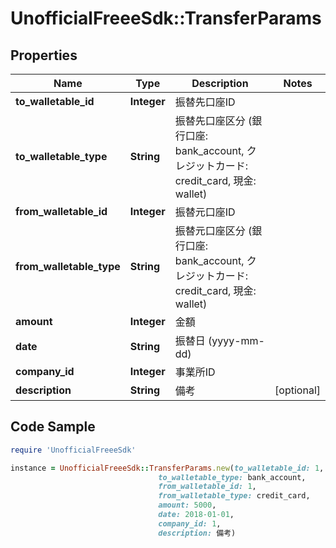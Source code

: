 # UnofficialFreeeSdk::TransferParams

## Properties

Name | Type | Description | Notes
------------ | ------------- | ------------- | -------------
**to_walletable_id** | **Integer** | 振替先口座ID | 
**to_walletable_type** | **String** | 振替先口座区分 (銀行口座: bank_account, クレジットカード: credit_card, 現金: wallet) | 
**from_walletable_id** | **Integer** | 振替元口座ID | 
**from_walletable_type** | **String** | 振替元口座区分 (銀行口座: bank_account, クレジットカード: credit_card, 現金: wallet) | 
**amount** | **Integer** | 金額 | 
**date** | **String** | 振替日 (yyyy-mm-dd) | 
**company_id** | **Integer** | 事業所ID | 
**description** | **String** | 備考 | [optional] 

## Code Sample

```ruby
require 'UnofficialFreeeSdk'

instance = UnofficialFreeeSdk::TransferParams.new(to_walletable_id: 1,
                                 to_walletable_type: bank_account,
                                 from_walletable_id: 1,
                                 from_walletable_type: credit_card,
                                 amount: 5000,
                                 date: 2018-01-01,
                                 company_id: 1,
                                 description: 備考)
```


